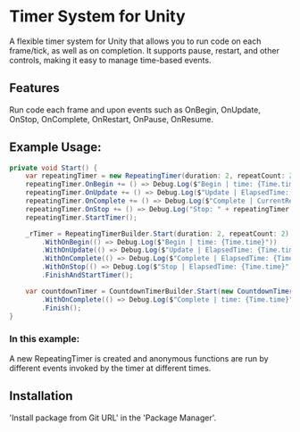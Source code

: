 # Timer System for Unity
A flexible timer system for Unity that allows you to run code on each frame/tick, as well as on completion. It supports pause, restart, and other controls, making it easy to manage time-based events.

## Features
Run code each frame and upon events such as OnBegin, OnUpdate, OnStop, OnComplete, OnRestart, OnPause, OnResume.

## Example Usage: 
```csharp
private void Start() {
    var repeatingTimer = new RepeatingTimer(duration: 2, repeatCount: 2);
    repeatingTimer.OnBegin += () => Debug.Log($"Begin | time: {Time.time}");
    repeatingTimer.OnUpdate += () => Debug.Log($"Update | ElapsedTime: {repeatingTimer.ElapsedTime} | Duration: {repeatingTimer.Duration}");
    repeatingTimer.OnComplete += () => Debug.Log($"Complete | CurrentRepeatCount: {repeatingTimer.CurrentRepeatCount} | time: {Time.time}");
    repeatingTimer.OnStop += () => Debug.Log("Stop: " + repeatingTimer.RepeatCount);
    repeatingTimer.StartTimer();

    _rTimer = RepeatingTimerBuilder.Start(duration: 2, repeatCount: 2)
        .WithOnBegin(() => Debug.Log($"Begin | time: {Time.time}"))
        .WithOnUpdate(() => Debug.Log($"Update | ElapsedTime: {Time.time}"))
        .WithOnComplete(() => Debug.Log($"Complete | ElapsedTime: {Time.time}"))
        .WithOnStop(() => Debug.Log($"Stop | ElapsedTime: {Time.time}"))
        .FinishAndStartTimer();

    var countdownTimer = CountdownTimerBuilder.Start(new CountdownTimer(duration: 2))
        .WithOnComplete(() => Debug.Log($"Complete | time: {Time.time}"))
        .Finish();
}
```

### In this example:
A new RepeatingTimer is created and anonymous functions are run by different events invoked by the timer at different times. 

## Installation
'Install package from Git URL' in the 'Package Manager'.
